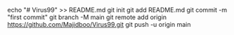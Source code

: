 echo "# Virus99" >> README.md
git init
git add README.md
git commit -m "first commit"
git branch -M main
git remote add origin https://github.com/Majidboo/Virus99.git
git push -u origin main
